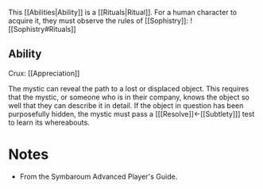 This [[Abilities|Ability]] is a [[Rituals|Ritual]]. For a human character to acquire it, they must observe the rules of [[Sophistry]]:
![[Sophistry#Rituals]]
## Ability
Crux: [[Appreciation]]

The mystic can reveal the path to a lost or displaced object. This requires that the mystic, or someone who is in their company, knows the object so well that they can describe it in detail. If the object in question has been purposefully hidden, the mystic must pass a \[[[Resolve]]←[[Subtlety]]\] test to learn its whereabouts.
# Notes
* From the Symbaroum Advanced Player's Guide.